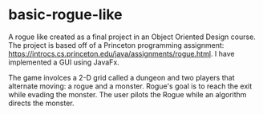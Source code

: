 # basic-rogue-like

A rogue like created as a final project in an Object Oriented Design course. The project is based off of a Princeton programming assignment: https://introcs.cs.princeton.edu/java/assignments/rogue.html. I have implemented a GUI using JavaFx.

The game involces a 2-D grid called a dungeon and two players that alternate moving: a rogue and a monster. 
Rogue's goal is to reach the exit while evading the monster. The user pilots the Rogue while an algorithm directs the monster.
